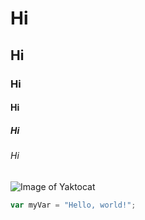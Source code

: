# Hi
## Hi
### Hi
#### Hi
##### Hi
###### Hi
![Image of Yaktocat](https://octodex.github.com/images/yaktocat.png)
``` javascript
var myVar = "Hello, world!";
```
